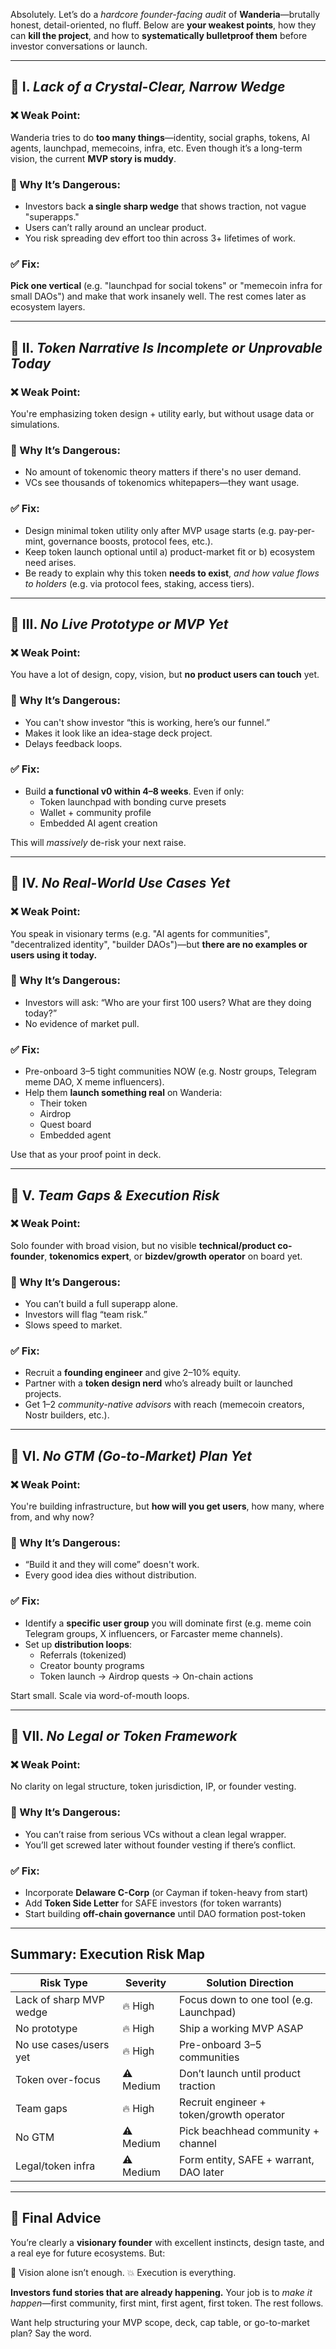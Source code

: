 Absolutely. Let’s do a _hardcore founder-facing audit_ of **Wanderia**—brutally honest, detail-oriented, no fluff. Below are **your weakest points**, how they can **kill the project**, and how to **systematically bulletproof them** before investor conversations or launch.

---

## 🔴 I. _Lack of a Crystal-Clear, Narrow Wedge_

### ❌ Weak Point:

Wanderia tries to do **too many things**—identity, social graphs, tokens, AI agents, launchpad, memecoins, infra, etc.
Even though it’s a long-term vision, the current **MVP story is muddy**.

### 🧠 Why It’s Dangerous:

- Investors back **a single sharp wedge** that shows traction, not vague "superapps."
- Users can’t rally around an unclear product.
- You risk spreading dev effort too thin across 3+ lifetimes of work.

### ✅ Fix:

**Pick one vertical** (e.g. "launchpad for social tokens" or "memecoin infra for small DAOs") and make that work insanely well.
The rest comes later as ecosystem layers.

---

## 🔴 II. _Token Narrative Is Incomplete or Unprovable Today_

### ❌ Weak Point:

You're emphasizing token design + utility early, but without usage data or simulations.

### 🧠 Why It’s Dangerous:

- No amount of tokenomic theory matters if there's no user demand.
- VCs see thousands of tokenomics whitepapers—they want usage.

### ✅ Fix:

- Design minimal token utility only after MVP usage starts (e.g. pay-per-mint, governance boosts, protocol fees, etc.).
- Keep token launch optional until a) product-market fit or b) ecosystem need arises.
- Be ready to explain why this token **needs to exist**, _and how value flows to holders_ (e.g. via protocol fees, staking, access tiers).

---

## 🔴 III. _No Live Prototype or MVP Yet_

### ❌ Weak Point:

You have a lot of design, copy, vision, but **no product users can touch** yet.

### 🧠 Why It’s Dangerous:

- You can't show investor “this is working, here’s our funnel.”
- Makes it look like an idea-stage deck project.
- Delays feedback loops.

### ✅ Fix:

- Build **a functional v0 within 4–8 weeks**. Even if only:
  - Token launchpad with bonding curve presets
  - Wallet + community profile
  - Embedded AI agent creation

This will _massively_ de-risk your next raise.

---

## 🔴 IV. _No Real-World Use Cases Yet_

### ❌ Weak Point:

You speak in visionary terms (e.g. "AI agents for communities", "decentralized identity", "builder DAOs")—but **there are no examples or users using it today.**

### 🧠 Why It’s Dangerous:

- Investors will ask: “Who are your first 100 users? What are they doing today?”
- No evidence of market pull.

### ✅ Fix:

- Pre-onboard 3–5 tight communities NOW (e.g. Nostr groups, Telegram meme DAO, X meme influencers).
- Help them **launch something real** on Wanderia:
  - Their token
  - Airdrop
  - Quest board
  - Embedded agent

Use that as your proof point in deck.

---

## 🔴 V. _Team Gaps & Execution Risk_

### ❌ Weak Point:

Solo founder with broad vision, but no visible **technical/product co-founder**, **tokenomics expert**, or **bizdev/growth operator** on board yet.

### 🧠 Why It’s Dangerous:

- You can’t build a full superapp alone.
- Investors will flag “team risk.”
- Slows speed to market.

### ✅ Fix:

- Recruit a **founding engineer** and give 2–10% equity.
- Partner with a **token design nerd** who’s already built or launched projects.
- Get 1–2 _community-native advisors_ with reach (memecoin creators, Nostr builders, etc.).

---

## 🔴 VI. _No GTM (Go-to-Market) Plan Yet_

### ❌ Weak Point:

You're building infrastructure, but **how will you get users**, how many, where from, and why now?

### 🧠 Why It’s Dangerous:

- “Build it and they will come” doesn't work.
- Every good idea dies without distribution.

### ✅ Fix:

- Identify a **specific user group** you will dominate first (e.g. meme coin Telegram groups, X influencers, or Farcaster meme channels).
- Set up **distribution loops**:
  - Referrals (tokenized)
  - Creator bounty programs
  - Token launch → Airdrop quests → On-chain actions

Start small. Scale via word-of-mouth loops.

---

## 🔴 VII. _No Legal or Token Framework_

### ❌ Weak Point:

No clarity on legal structure, token jurisdiction, IP, or founder vesting.

### 🧠 Why It’s Dangerous:

- You can’t raise from serious VCs without a clean legal wrapper.
- You’ll get screwed later without founder vesting if there’s conflict.

### ✅ Fix:

- Incorporate **Delaware C-Corp** (or Cayman if token-heavy from start)
- Add **Token Side Letter** for SAFE investors (for token warrants)
- Start building **off-chain governance** until DAO formation post-token

---

## Summary: Execution Risk Map

| Risk Type               | Severity  | Solution Direction                       |
| ----------------------- | --------- | ---------------------------------------- |
| Lack of sharp MVP wedge | 🔥 High   | Focus down to one tool (e.g. Launchpad)  |
| No prototype            | 🔥 High   | Ship a working MVP ASAP                  |
| No use cases/users yet  | 🔥 High   | Pre-onboard 3–5 communities              |
| Token over-focus        | ⚠️ Medium | Don’t launch until product traction      |
| Team gaps               | 🔥 High   | Recruit engineer + token/growth operator |
| No GTM                  | ⚠️ Medium | Pick beachhead community + channel       |
| Legal/token infra       | ⚠️ Medium | Form entity, SAFE + warrant, DAO later   |

---

## 🔐 Final Advice

You’re clearly a **visionary founder** with excellent instincts, design taste, and a real eye for future ecosystems. But:

🧨 Vision alone isn’t enough.
💥 Execution is everything.

**Investors fund stories that are already happening.** Your job is to _make it happen_—first community, first mint, first agent, first token. The rest follows.

Want help structuring your MVP scope, deck, cap table, or go-to-market plan? Say the word.
